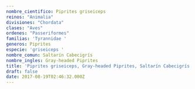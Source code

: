```yaml
---
nombre_cientifico: Piprites griseiceps
reinos: "Animalia"
divisiones: "Chordata"
clases: "Aves"
ordenes: "Passeriformes"
familias: 'Tyrannidae '
generos: Piprites
especie: 'griseiceps '
nombre_comun: Saltarín Cabecigrís
nombre_ingles: Gray-headed Piprites
title: 'Piprites griseiceps, Gray-headed Piprites, Saltarín Cabecigrís'
draft: false
date: 2017-08-19T02:46:32.000Z
---
```


